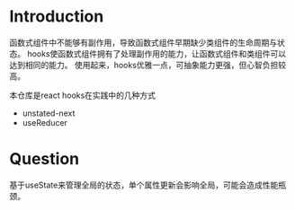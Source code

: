 # Introduction

函数式组件中不能够有副作用，导致函数式组件早期缺少类组件的生命周期与状态。
hooks使函数式组件拥有了处理副作用的能力，让函数式组件和类组件可以达到相同的能力。
使用起来，hooks优雅一点，可抽象能力更强，但心智负担较高。

本仓库是react hooks在实践中的几种方式

- unstated-next
- useReducer

# Question

基于useState来管理全局的状态，单个属性更新会影响全局，可能会造成性能瓶颈。
